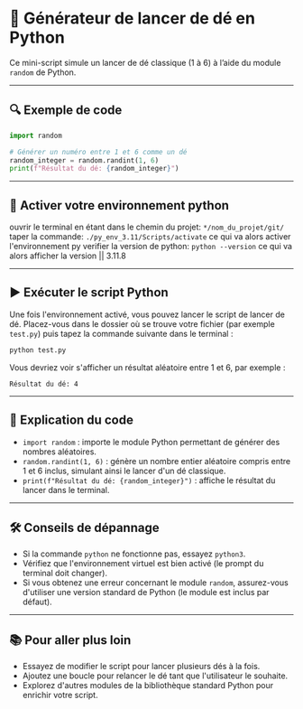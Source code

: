 # 🎲 Générateur de lancer de dé en Python

Ce mini-script simule un lancer de dé classique (1 à 6) à l’aide du module `random` de Python.

---

## 🔍 Exemple de code

```python
import random

# Générer un numéro entre 1 et 6 comme un dé
random_integer = random.randint(1, 6)
print(f"Résultat du dé: {random_integer}")
```

---

## 🐍 Activer votre environnement python

ouvrir le terminal en étant dans le chemin du projet: `*/nom_du_projet/git/` <br>
taper la commande: `./py_env_3.11/Scripts/activate` ce qui va alors activer l'environnement py
verifier la version de python: `python --version` ce qui va alors afficher la version || 3.11.8

---

## ▶️ Exécuter le script Python

Une fois l'environnement activé, vous pouvez lancer le script de lancer de dé. Placez-vous dans le dossier où se trouve votre fichier (par exemple `test.py`) puis tapez la commande suivante dans le terminal :

```bash
python test.py
```

Vous devriez voir s'afficher un résultat aléatoire entre 1 et 6, par exemple :

```
Résultat du dé: 4
```

---

## 📝 Explication du code

- `import random` : importe le module Python permettant de générer des nombres aléatoires.
- `random.randint(1, 6)` : génère un nombre entier aléatoire compris entre 1 et 6 inclus, simulant ainsi le lancer d'un dé classique.
- `print(f"Résultat du dé: {random_integer}")` : affiche le résultat du lancer dans le terminal.

---

## 🛠️ Conseils de dépannage

- Si la commande `python` ne fonctionne pas, essayez `python3`.
- Vérifiez que l'environnement virtuel est bien activé (le prompt du terminal doit changer).
- Si vous obtenez une erreur concernant le module `random`, assurez-vous d'utiliser une version standard de Python (le module est inclus par défaut).

---

## 📚 Pour aller plus loin

- Essayez de modifier le script pour lancer plusieurs dés à la fois.
- Ajoutez une boucle pour relancer le dé tant que l'utilisateur le souhaite.
- Explorez d'autres modules de la bibliothèque standard Python pour enrichir votre script.
